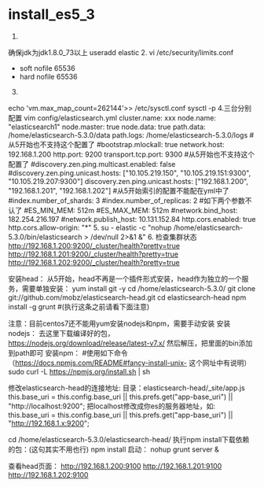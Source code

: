 # install_es5_3
1.
确保jdk为jdk1.8.0_73以上
useradd elastic 
2.
vi /etc/security/limits.conf
* soft nofile 65536
* hard nofile 65536
3.
echo 'vm.max_map_count=262144'>> /etc/sysctl.conf
sysctl -p
4.三台分别配置
vim config/elasticsearch.yml
cluster.name: xxx
node.name: "elasticsearch1"
node.master: true
node.data: true
path.data: /home/elasticsearch-5.3.0/data
path.logs: /home/elasticsearch-5.3.0/logs
#从5开始也不支持这个配置了
#bootstrap.mlockall: true
network.host: 192.168.1.200
http.port: 9200
transport.tcp.port: 9300
#从5开始也不支持这个配置了
#discovery.zen.ping.multicast.enabled: false
#discovery.zen.ping.unicast.hosts: ["10.105.219.150", "10.105.219.151:9300", "10.105.219.207:9300"]
discovery.zen.ping.unicast.hosts: ["192.168.1.200", "192.168.1.201", "192.168.1.202"]
#从5开始索引的配置不能配在yml中了
#index.number_of_shards: 3
#index.number_of_replicas: 2
#如下两个参数不认了
#ES_MIN_MEM: 512m
#ES_MAX_MEM: 512m
#network.bind_host: 182.254.216.197
#network.publish_host: 10.131.152.84
http.cors.enabled: true
http.cors.allow-origin: "*"
5.
su - elastic -c "nohup /home/elasticsearch-5.3.0/bin/elasticsearch > /dev/null 2>&1 &"
6.
检查集群状态
http://192.168.1.200:9200/_cluster/health?pretty=true
http://192.168.1.201:9200/_cluster/health?pretty=true
http://192.168.1.202:9200/_cluster/health?pretty=true

安装head：
从5开始，head不再是一个插件形式安装，head作为独立的一个服务，需要单独安装：
yum install git -y
cd /home/elasticsearch-5.3.0/
git clone git://github.com/mobz/elasticsearch-head.git
cd elasticsearch-head 
npm install -g grunt   #(执行这条之前请看下面注意)

注意：目前centos7还不能用yum安装nodejs和npm，需要手动安装
安装nodejs：
去这里下载编译好的包，https://nodejs.org/download/release/latest-v7.x/
然后解压，把里面的bin添加到path即可
安装npm：
#使用如下命令（https://docs.npmjs.com/README#fancy-install-unix-   这个网址中有说明）
sudo curl -L https://npmjs.org/install.sh | sh

修改elasticsearch-head的连接地址: 目录：elasticsearch-head/_site/app.js
this.base_uri = this.config.base_uri || this.prefs.get("app-base_uri") || "http://localhost:9200";
把localhost修改成你es的服务器地址，如:
this.base_uri = this.config.base_uri || this.prefs.get("app-base_uri") || "http://192.168.1.x:9200";

cd /home/elasticsearch-5.3.0/elasticsearch-head/
执行npm install下载依赖的包：(这句其实不用也行)
npm install
启动：
nohup grunt server &

查看head页面：
http://192.168.1.200:9100
http://192.168.1.201:9100
http://192.168.1.202:9100











